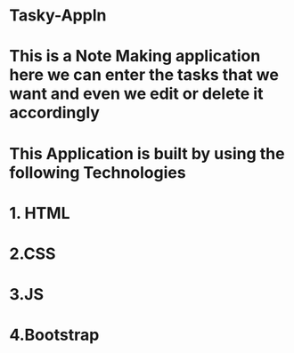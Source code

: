 # Tasky-Appln

# This is a Note Making application here we can enter the tasks that we want and even we edit or delete it accordingly
# This Application is built by using the following Technologies
# 1. HTML
# 2.CSS
# 3.JS
# 4.Bootstrap
